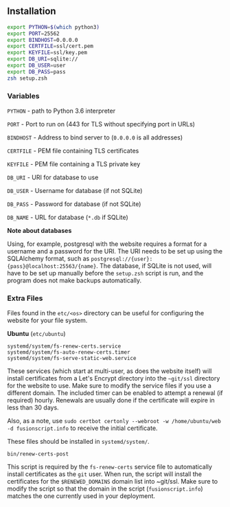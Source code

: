 ## Installation

```sh
export PYTHON=$(which python3)
export PORT=25562
export BINDHOST=0.0.0.0
export CERTFILE=ssl/cert.pem
export KEYFILE=ssl/key.pem
export DB_URI=sqlite://
export DB_USER=user
export DB_PASS=pass
zsh setup.zsh
```

### Variables

`PYTHON` - path to Python 3.6 interpreter

`PORT` - Port to run on (443 for TLS without specifying port in URLs)

`BINDHOST` - Address to bind server to (`0.0.0.0` is all addresses)

`CERTFILE` - PEM file containing TLS certificates

`KEYFILE` - PEM file containing a TLS private key

`DB_URI` - URI for database to use

`DB_USER` - Username for database (if not SQLite)

`DB_PASS` - Password for database (if not SQLite)

`DB_NAME` - URL for database (`*.db` if SQLite)

**Note about databases**

Using, for example, postgresql with the website requires a format for a
username and a password for the URI. The URI needs to be set up using the
SQLAlchemy format, such as `postgresql://{user}:{pass}@localhost:25563/{name}`.
The database, if SQLite is not used, will have to be set up manually before the
`setup.zsh` script is run, and the program does not make backups automatically.

### Extra Files

Files found in the `etc/<os>` directory can be useful for configuring the
website for your file system.

**Ubuntu** (`etc/ubuntu`)

```
systemd/system/fs-renew-certs.service
systemd/system/fs-auto-renew-certs.timer
systemd/system/fs-serve-static-web.service
```

These services (which start at multi-user, as does the website itself) will
install certificates from a Let's Encrypt directory into the `~git/ssl`
directory for the website to use. Make sure to modify the service files if
you use a different domain. The included timer can be enabled to attempt a
renewal (if required) hourly. Renewals are usually done if the certificate will
expire in less than 30 days.

Also, as a note, use
`sudo certbot certonly --webroot -w /home/ubuntu/web -d fusionscript.info`
to receive the initial certificate.

These files should be installed in `systemd/system/`.

```
bin/renew-certs-post
```

This script is required by the `fs-renew-certs` service file to automatically
install certificates as the `git` user. When run, the script will install the
certificates for the `$RENEWED_DOMAINS` domain list into ~git/ssl. Make sure to
modify the script so that the domain in the script (`fusionscript.info`)
matches the one currently used in your deployment.

